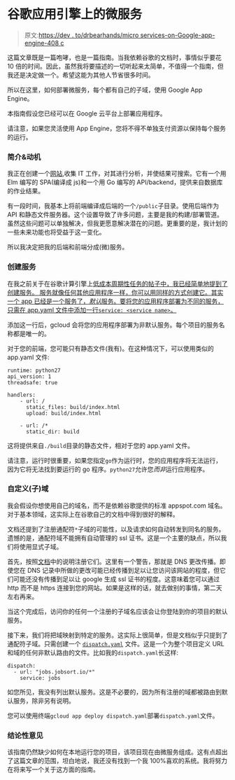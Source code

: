 # 谷歌应用引擎上的微服务

> 原文:[https://dev . to/drbearhands/micro services-on-Google-app-engine-408 c](https://dev.to/drbearhands/microservices-on-google-app-engine-408c)

这篇文章既是一篇咆哮，也是一篇指南。当我依赖谷歌的文档时，事情似乎要花 10 倍的时间。因此，虽然我将要描述的一切听起来太简单，不值得一个指南，但我还是决定做一个。希望这能为其他人节省很多时间。

所以在这里，如何部署微服务，每个都有自己的子域，使用 Google App Engine。

本指南假设您已经可以在 Google 云平台上部署应用程序。

请注意，如果您灵活使用 App Engine，您将不得不单独支付资源以保持每个服务的运行。

### 简介&动机

我正在创建一个[网站](https://jobsort.eu),收集 IT 工作，对其进行分析，并使结果可搜索。它有一个用 Elm 编写的 SPA(编译成 js)和一个用 Go 编写的 API/backend，提供来自数据库的作业结果。

有一段时间，我基本上将前端编译成后端的一个`/public`子目录。使用后端作为 API 和静态文件服务器。这个设置导致了许多问题，主要是我的构建/部署管道。虽然这些问题可以单独解决，但我更愿意解决潜在的问题。更重要的是，我计划的一些未来功能也将受益于这一变化。

所以我决定把我的后端和前端分成(微)服务。

### 创建服务

在我之前关于在谷歌计算引擎上[低成本周期性任务的帖子中，我已经简单地提到了创建服务。
服务就像任何其他应用程序一样，你可以用同样的方式创建它。其实一个 app 已经是一个服务了，*默认*服务。要将您的应用程序部署为不同的服务，只需在 app.yaml 文件中添加一行`service: <service name>`。](https://dev.to/drbearhands/scaling-down-periodic-tasks-on-google-compute-engine-4jh2)

添加这一行后，gcloud 会将您的应用程序部署为非默认服务。每个项目的服务名称都是唯一的。

对于您的前端，您可能只有静态文件(我有)。在这种情况下，可以使用类似的 app.yaml 文件:

```
runtime: python27
api_version: 1
threadsafe: true

handlers:
    - url: /
      static_files: build/index.html
      upload: build/index.html

    - url: /*
      static_dir: build 
```

这将提供来自`./build`目录的静态文件，相对于您的 app.yaml 文件。

请注意，运行时很重要，如果您指定`go`作为运行时，您的应用程序将无法运行，因为它将无法找到要运行的 go 程序。`python27`允许您*而非*运行应用程序。

### 自定义(子)域

我会假设你想使用自己的域名，而不是依赖谷歌提供的标准 appspot.com 域名。对于基本领域，这实际上在谷歌自己的文档中得到很好的解释。

文档还提到了注册通配符`*`子域的可能性，以及请求如何自动转发到同名的服务。遗憾的是，通配符域不能拥有自动管理的 ssl 证书。这是一个主要的缺点，所以我们将使用显式子域。

首先，按照[文档](https://cloud.google.com/appengine/docs/standard/python/mapping-custom-domains)中的说明注册它们。这里有一个警告，那就是 DNS 更改传播。即使您在 DNS 记录中所做的更改可能已经传播到足以让您访问该网站的程度，但它们可能还没有传播到足以让 google 生成 ssl 证书的程度。这意味着您可以通过 http 而不是 https 连接到您的网站。如果是这样的话，就去做别的事情，第二天左右再来。

当这个完成后，访问你的任何一个注册的子域名应该会让你登陆到你的项目的默认服务。

接下来，我们将把域映射到特定的服务。这实际上很简单，但是文档似乎只提到了通配符子域。只需创建一个 [`dispatch.yaml`](https://cloud.google.com/appengine/docs/standard/python/config/dispatchref) 文件。这是一个为整个项目定义 URL 和域的任何非默认路由的文件。比如我的`dispatch.yaml`长这样:

```
dispatch:
  - url: "jobs.jobsort.io/*"
    service: jobs 
```

如您所见，我没有列出默认服务。这是不必要的，因为所有注册的域都被路由到默认服务，除非另有说明。

您可以使用终端`gcloud app deploy dispatch.yaml`部署`dispatch.yaml`文件。

### 结论性意见

该指南仍然缺少如何在本地运行您的项目，该项目现在由微服务组成。这有点超出了这篇文章的范围，坦白地说，我还没有找到一个我 100%喜欢的系统。我将努力在将来写一个关于这方面的指南。